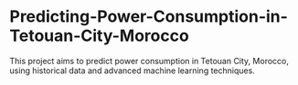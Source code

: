 # Predicting-Power-Consumption-in-Tetouan-City-Morocco
This project aims to predict power consumption in Tetouan City, Morocco, using historical data and advanced machine learning techniques.
